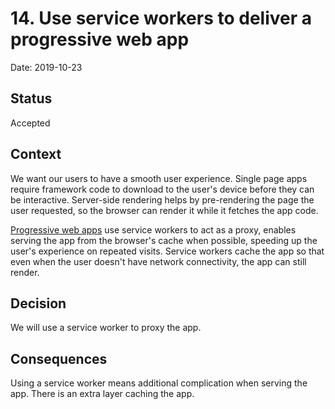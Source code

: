 # 14. Use service workers to deliver a progressive web app

Date: 2019-10-23

## Status

Accepted

## Context

We want our users to have a smooth user experience. Single page apps require
framework code to download to the user's device before they can be interactive.
Server-side rendering helps by pre-rendering the page the user requested, so the
browser can render it while it fetches the app code.

[Progressive web apps](https://developers.google.com/web/progressive-web-apps/)
use service workers to act as a proxy, enables serving the app from the
browser's cache when possible, speeding up the user's experience on repeated
visits. Service workers cache the app so that even when the user doesn't have
network connectivity, the app can still render.

## Decision

We will use a service worker to proxy the app.

## Consequences

Using a service worker means additional complication when serving the app. There
is an extra layer caching the app.
